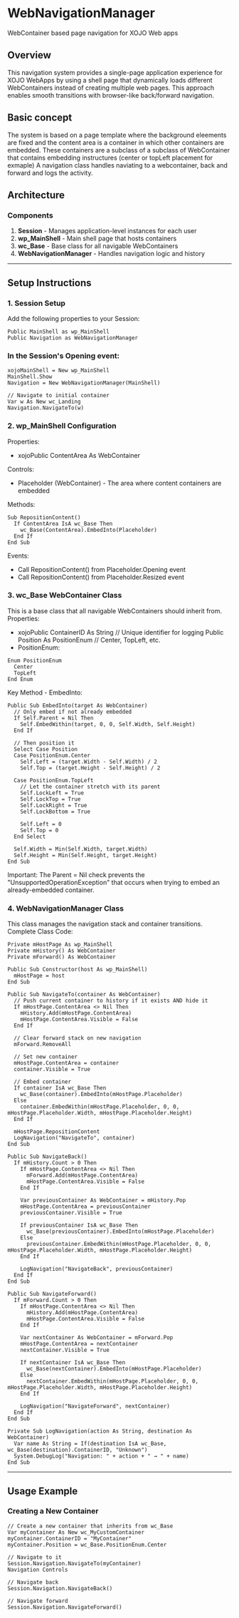 # WebNavigationManager
WebContainer based page navigation for XOJO Web apps



## Overview
This navigation system provides a single-page application experience for XOJO WebApps by using a shell page that dynamically loads different WebContainers instead of creating multiple web pages. This approach enables smooth transitions with browser-like back/forward navigation.

## Basic concept  
The system is based on a page template where the background eleements are fixed and the content area is a container in which other containers are embedded.
These containers are a subclass of a subclass of WebContainer that contains embedding instructures (center or topLeft placement for exmaple)
A navigation class handles naviating to a webcontainer, back and forward and logs the activity.

## Architecture

### Components
1. **Session** - Manages application-level instances for each user
2. **wp_MainShell** - Main shell page that hosts containers
3. **wc_Base** - Base class for all navigable WebContainers
4. **WebNavigationManager** - Handles navigation logic and history

---

## Setup Instructions

### 1. **Session** Setup
Add the following properties to your Session:
```xojo
Public MainShell as wp_MainShell
Public Navigation as WebNavigationManager
```

### In the Session's **Opening** event:
```xojo
xojoMainShell = New wp_MainShell
MainShell.Show
Navigation = New WebNavigationManager(MainShell)

// Navigate to initial container
Var w As New wc_Landing
Navigation.NavigateTo(w)
```

### 2. **wp_MainShell** Configuration
Properties:
- xojoPublic ContentArea As WebContainer  

Controls:
- Placeholder (WebContainer) - The area where content containers are embedded

Methods:
```xojo
Sub RepositionContent()
  If ContentArea IsA wc_Base Then
    wc_Base(ContentArea).EmbedInto(Placeholder)
  End If
End Sub
```

Events:
- Call RepositionContent() from Placeholder.Opening event
- Call RepositionContent() from Placeholder.Resized event

### 3. wc_Base WebContainer Class
This is a base class that all navigable WebContainers should inherit from.
Properties:
- xojoPublic ContainerID As String  // Unique identifier for logging
Public Position As PositionEnum     // Center, TopLeft, etc.
- PositionEnum:
```xojo
Enum PositionEnum
  Center
  TopLeft
End Enum
```

Key Method - EmbedInto:
```xojo
Public Sub EmbedInto(target As WebContainer)
  // Only embed if not already embedded
  If Self.Parent = Nil Then
    Self.EmbedWithin(target, 0, 0, Self.Width, Self.Height)
  End If
  
  // Then position it
  Select Case Position
  Case PositionEnum.Center
    Self.Left = (target.Width - Self.Width) / 2
    Self.Top = (target.Height - Self.Height) / 2
    
  Case PositionEnum.TopLeft
    // Let the container stretch with its parent
    Self.LockLeft = True
    Self.LockTop = True
    Self.LockRight = True
    Self.LockBottom = True
    
    Self.Left = 0
    Self.Top = 0
  End Select
  
  Self.Width = Min(Self.Width, target.Width)
  Self.Height = Min(Self.Height, target.Height)
End Sub
```
Important: The Parent = Nil check prevents the "UnsupportedOperationException" that occurs when trying to embed an already-embedded container.

### 4. WebNavigationManager Class
This class manages the navigation stack and container transitions.
Complete Class Code:
```xojo
Private mHostPage As wp_MainShell
Private mHistory() As WebContainer
Private mForward() As WebContainer

Public Sub Constructor(host As wp_MainShell)
  mHostPage = host
End Sub

Public Sub NavigateTo(container As WebContainer)
  // Push current container to history if it exists AND hide it
  If mHostPage.ContentArea <> Nil Then
    mHistory.Add(mHostPage.ContentArea)
    mHostPage.ContentArea.Visible = False
  End If
  
  // Clear forward stack on new navigation
  mForward.RemoveAll
  
  // Set new container
  mHostPage.ContentArea = container
  container.Visible = True
  
  // Embed container
  If container IsA wc_Base Then
    wc_Base(container).EmbedInto(mHostPage.Placeholder)
  Else
    container.EmbedWithin(mHostPage.Placeholder, 0, 0, mHostPage.Placeholder.Width, mHostPage.Placeholder.Height)
  End If
  
  mHostPage.RepositionContent
  LogNavigation("NavigateTo", container)
End Sub

Public Sub NavigateBack()
  If mHistory.Count > 0 Then
    If mHostPage.ContentArea <> Nil Then
      mForward.Add(mHostPage.ContentArea)
      mHostPage.ContentArea.Visible = False
    End If
    
    Var previousContainer As WebContainer = mHistory.Pop
    mHostPage.ContentArea = previousContainer
    previousContainer.Visible = True
    
    If previousContainer IsA wc_Base Then
      wc_Base(previousContainer).EmbedInto(mHostPage.Placeholder)
    Else
      previousContainer.EmbedWithin(mHostPage.Placeholder, 0, 0, mHostPage.Placeholder.Width, mHostPage.Placeholder.Height)
    End If
    
    LogNavigation("NavigateBack", previousContainer)
  End If
End Sub

Public Sub NavigateForward()
  If mForward.Count > 0 Then
    If mHostPage.ContentArea <> Nil Then
      mHistory.Add(mHostPage.ContentArea)
      mHostPage.ContentArea.Visible = False
    End If
    
    Var nextContainer As WebContainer = mForward.Pop
    mHostPage.ContentArea = nextContainer
    nextContainer.Visible = True
    
    If nextContainer IsA wc_Base Then
      wc_Base(nextContainer).EmbedInto(mHostPage.Placeholder)
    Else
      nextContainer.EmbedWithin(mHostPage.Placeholder, 0, 0, mHostPage.Placeholder.Width, mHostPage.Placeholder.Height)
    End If
    
    LogNavigation("NavigateForward", nextContainer)
  End If
End Sub

Private Sub LogNavigation(action As String, destination As WebContainer)
  Var name As String = If(destination IsA wc_Base, wc_Base(destination).ContainerID, "Unknown")
  System.DebugLog("Navigation: " + action + " → " + name)
End Sub
```
---

## Usage Example
### Creating a New Container
```xojo
// Create a new container that inherits from wc_Base
Var myContainer As New wc_MyCustomContainer
myContainer.ContainerID = "MyContainer"
myContainer.Position = wc_Base.PositionEnum.Center  

// Navigate to it
Session.Navigation.NavigateTo(myContainer)
Navigation Controls  

// Navigate back
Session.Navigation.NavigateBack()  

// Navigate forward
Session.Navigation.NavigateForward()
```
